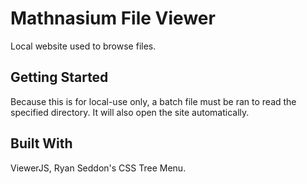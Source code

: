 # Mathnasium File Viewer

Local website used to browse files.

## Getting Started

Because this is for local-use only, a batch file must be ran to read the specified directory. It will also open the site automatically.

## Built With

ViewerJS, Ryan Seddon's CSS Tree Menu.